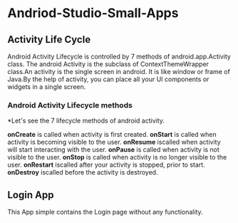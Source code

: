 # Andriod-Studio-Small-Apps


## Activity Life Cycle

Android Activity Lifecycle is controlled by 7 methods of android.app.Activity class. The android Activity is the subclass of ContextThemeWrapper class.An activity is the single screen in android. It is like window or frame of Java.By the help of activity, you can place all your UI components or widgets in a single screen.

### Android Activity Lifecycle methods

*Let's see the 7 lifecycle methods of android activity.

**onCreate**	 is called when activity is first created.
**onStart** is called when activity is becoming visible to the user.
**onResume**	iscalled when activity will start interacting with the user.
**onPause**	is called when activity is not visible to the user.
**onStop** is	called when activity is no longer visible to the user.
**onRestart** iscalled after your activity is stopped, prior to start.
**onDestroy** iscalled before the activity is destroyed.




## Login App

This App simple contains the Login page without any functionality.
